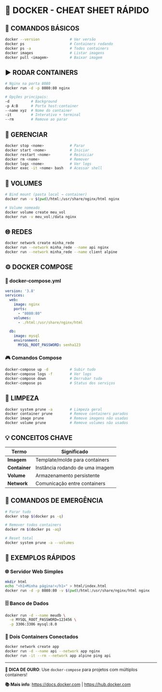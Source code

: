 # 🐳 DOCKER - CHEAT SHEET RÁPIDO

## 🚀 COMANDOS BÁSICOS
```bash
docker --version              # Ver versão
docker ps                     # Containers rodando
docker ps -a                  # Todos containers
docker images                 # Listar imagens
docker pull <imagem>          # Baixar imagem
```

## ▶️ RODAR CONTAINERS
```bash
# Nginx na porta 8080
docker run -d -p 8080:80 nginx

# Opções principais:
-d          # Background
-p A:B      # Porta host:container  
--name xyz  # Nome do container
-it         # Interativo + terminal
--rm        # Remove ao parar
```

## 🛑 GERENCIAR
```bash
docker stop <nome>            # Parar
docker start <nome>           # Iniciar
docker restart <nome>         # Reiniciar
docker rm <nome>              # Remover
docker logs <nome>            # Ver logs
docker exec -it <nome> bash   # Acessar shell
```

## 📂 VOLUMES
```bash
# Bind mount (pasta local → container)
docker run -v $(pwd)/html:/usr/share/nginx/html nginx

# Volume nomeado
docker volume create meu_vol
docker run -v meu_vol:/data nginx
```

## 🌐 REDES
```bash
docker network create minha_rede
docker run --network minha_rede --name api nginx
docker run --network minha_rede --name client alpine
```

## ⚙️ DOCKER COMPOSE

### 📄 docker-compose.yml
```yaml
version: '3.8'
services:
  web:
    image: nginx
    ports:
      - "8080:80"
    volumes:
      - ./html:/usr/share/nginx/html
  
  db:
    image: mysql
    environment:
      MYSQL_ROOT_PASSWORD: senha123
```

### 🎮 Comandos Compose
```bash
docker-compose up -d          # Subir tudo
docker-compose logs -f        # Ver logs
docker-compose down           # Derrubar tudo
docker-compose ps             # Status dos serviços
```

## 🧹 LIMPEZA
```bash
docker system prune -a        # Limpeza geral
docker container prune        # Remove containers parados
docker image prune            # Remove imagens não usadas
docker volume prune           # Remove volumes não usados
```

## 💡 CONCEITOS CHAVE

| Termo | Significado |
|-------|-------------|
| **Imagem** | Template/molde para containers |
| **Container** | Instância rodando de uma imagem |
| **Volume** | Armazenamento persistente |
| **Network** | Comunicação entre containers |

## 🚨 COMANDOS DE EMERGÊNCIA
```bash
# Parar tudo
docker stop $(docker ps -q)

# Remover todos containers
docker rm $(docker ps -aq)

# Reset total
docker system prune -a --volumes
```

## 📝 EXEMPLOS RÁPIDOS

### 🌐 Servidor Web Simples
```bash
mkdir html
echo "<h1>Minha página!</h1>" > html/index.html
docker run -d -p 8080:80 -v $(pwd)/html:/usr/share/nginx/html nginx
```

### 🗄️ Banco de Dados
```bash
docker run -d --name meudb \
  -e MYSQL_ROOT_PASSWORD=123456 \
  -p 3306:3306 mysql:8.0
```

### 🔗 Dois Containers Conectados
```bash
docker network create app
docker run -d --name api --network app nginx
docker run -it --rm --network app alpine ping api
```

---

**🎯 DICA DE OURO**: Use `docker-compose` para projetos com múltiplos containers!

**📚 Mais info**: https://docs.docker.com | https://hub.docker.com
